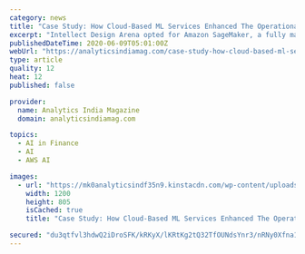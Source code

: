 ```yaml
---
category: news
title: "Case Study: How Cloud-Based ML Services Enhanced The Operational Resilience Of This Fintech Company"
excerpt: "Intellect Design Arena opted for Amazon SageMaker, a fully managed service that has been designed for analytics professionals and developers to build, train, and deploy ML models."
publishedDateTime: 2020-06-09T05:01:00Z
webUrl: "https://analyticsindiamag.com/case-study-how-cloud-based-ml-services-enhanced-the-operational-resilience-of-this-fintech-company/"
type: article
quality: 12
heat: 12
published: false

provider:
  name: Analytics India Magazine
  domain: analyticsindiamag.com

topics:
  - AI in Finance
  - AI
  - AWS AI

images:
  - url: "https://mk0analyticsindf35n9.kinstacdn.com/wp-content/uploads/2020/06/How-This-Chennai-Based-Fintech-Company-Speeds-Up-Their-Data-Analysis-Process-With-A-Cloud-Based-Machine-Learning-Platform.jpg"
    width: 1200
    height: 805
    isCached: true
    title: "Case Study: How Cloud-Based ML Services Enhanced The Operational Resilience Of This Fintech Company"

secured: "du3qtfvl3hdwQ2iDroSFK/kRKyX/lKRtKg2tQ32TfOUNdsYnr3/nRNy0Xfna1Zp7I5ClRhpsgXPNOwK37Kg2uplT+8KECRU4XbmfqvH6d3aIxK6bq5eAxuQrMAb+pXFXkIWHDRpTspcpw1bRt+mvQrUooZbKSn3Wl1c72MVRQMov39jhhb+bEhpUWxLUnkvpEktzBzFAtQRypL6W1/VLzZqDJFUf9T9onSGwY3bw6mwCcHjqM1ib0PUO2Dus/5GnxMUsPeYMPpxYHkXlULhzWqnjZNhTedMo8ISZ083cAb9VaJu9gexdiKhfzcikl3LTa9lOYeTVMNpi8sQxlEQhJb15/4Rb8P6KZ59RejI56mGRL7LbSkV8G0ha6weLLvNhCh55AyLhTE+mQaztYTcmomXoHcptgdgiJ+7tUI3dhQVWfnX+xI+J/bO5tK2W1+todclqLJIRXjKF+L1UKdX50WTL5+q6JA1sS3Yj/K8nFhk=;3Gj2+WAGrQ9V1d9H4wR64Q=="
---
```


